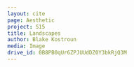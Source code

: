 ```yaml
---
layout: cite
page: Aesthetic
project: S15
title: Landscapes
author: Blake Kostroun
media: Image
drive_id: 0B8PB0qUr6ZPJUUdDZ0Y3bkRjQ3M
---
```

